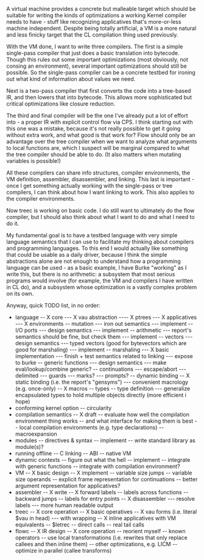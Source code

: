 A virtual machine provides a concrete but malleable target which should be suitable for writing the kinds of optimizations a working Kernel compiler needs to have - stuff like recognizing applicatives that's more-or-less machine independent. Despite being totally artificial, a VM is a more natural and less finicky target that the CL compilation thing used previously.

With the VM done, I want to write three compilers. The first is a simple single-pass compiler that just does a basic translation into bytecode. Though this rules out some important optimizations (most obviously, not consing an environment), several important optimizations should still be possible. So the single-pass compiler can be a concrete testbed for ironing out what kind of information about values we need.

Next is a two-pass compiler that first converts the code into a tree-based IR, and then lowers that into bytecode. This allows more sophisticated but critical optimizations like closure reduction.

The third and final compiler will be the one I've already put a lot of effort into - a proper IR with explicit control flow via CPS. I think starting out with this one was a mistake, because it's not really possible to get it going without extra work, and what good is that work for? Flow should only be an advantage over the tree compiler when we want to analyze what arguments to local functions are, which I suspect will be marginal compared to what the tree compiler should be able to do. (It also matters when mutating variables is possible!)

All these compilers can share info structures, compiler environments, the VM definition, assembler, disassembler, and linking. This last is important - once I get something actually working with the single-pass or tree compilers, I can think about how I want linking to work. This also applies to the compiler environments.

Now treec is working on basic code. I do still want to ultimately do the flow compiler, but I should also think about what I want to do and what I need to do it.

My fundamental goal is to have a testbed language with very simple language semantics that I can use to facilitate my thinking about compilers and programming languages. To this end I would actually like something that could be usable as a daily driver, because I think the simple abstractions alone are not enough to understand how a programming language can be used - as a basic example, I have Burke "working" as I write this, but there is no arithmetic: a subsystem that most serious programs would involve (for example, the VM and compilers I have written in CL do), and a subsystem whose optimization is a vastly complex problem on its own.

Anyway, quick TODO list, in no order:

- language
-- X core
--- X vau abstraction
---- X ptrees
--- X applicatives
--- X environments
-- mutation
--- iron out semantics
--- implement
-- I/O ports
--- design semantics
--- implement
-- arithmetic
--- report's semantics should be fine, but check them
--- implement
-- vectors
--- design semantics
--- typed vectors (good for bytevectors which are good for marshaling)
--- implement
-- marshaling
--- X basic implementation
--- finish + test semantics related to linking
--- expose to burke
-- generic functions
--- design semantics
--- make eval/lookup/combine generic?
-- continuations
--- escape/abort
--- delimited
--- guards
--- marks?
--- prompts?
-- dynamic binding
-- X static binding (i.e. the report's "gensyms")
--- convenient macrology (e.g. once-only)
-- X macros
-- types
-- type definition
--- generalize encapsulated types to hold multiple objects directly (more efficient i hope)
- conforming kernel option
-- circularity
- compilation semantics
-- X draft
-- evaluate how well the compilation environment thing works
-- and what interface for making them is best
-- local compilation environments (e.g. type declarations)
-- macroexpansion
- modules
-- directives & syntax
-- implement
-- write standard library as module(s)?
- running offline
-- C linking
-- ABI
-- native VM
- dynamic contexts
-- figure out what the hell
-- implement
-- integrate with generic functions
-- integrate with compilation environment?
- VM
-- X basic design
-- X implement
-- variable size jumps
-- variable size operands
-- explicit frame representation for continuations
-- better argument representation for applicatives?
- assembler
-- X write
-- X forward labels
-- labels across functions
-- backward jumps
-- labels for entry points
-- X disassembler
--- resolve labels
--- more human readable output
- treec
-- X core operation
-- X basic operatives
-- X vau forms (i.e. literal $vau in head)
--- with wrapping
-- X inline applicatives with VM equivalents
-- $letrec
-- direct calls
-- real tail calls
- flowc
-- X IR design
-- X core operation
-- reorient myself
-- known operators
-- use local transformations (i.e. rewrites that only replace callees and then inline them)
-- other optimizations, e.g. LICM
-- optimize in parallel (callee transforms)
